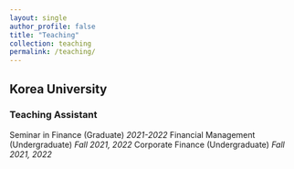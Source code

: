 ```yaml
---
layout: single
author_profile: false
title: "Teaching"
collection: teaching
permalink: /teaching/
---
```


## Korea University

### Teaching Assistant

Seminar in Finance (Graduate) *2021-2022* 
Financial Management (Undergraduate) *Fall 2021, 2022* 
Corporate Finance (Undergraduate) *Fall 2021, 2022*

